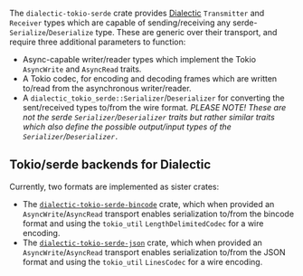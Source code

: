 The `dialectic-tokio-serde` crate provides [Dialectic](https://crates.io/crates/dialectic)
`Transmitter` and `Receiver` types which are capable of sending/receiving any
serde-`Serialize`/`Deserialize` type. These are generic over their transport, and require three
additional parameters to function:

- Async-capable writer/reader types which implement the Tokio `AsyncWrite` and `AsyncRead` traits.
- A Tokio codec, for encoding and decoding frames which are written to/read from the asynchronous
  writer/reader.
- A `dialectic_tokio_serde::Serializer`/`Deserializer` for converting the sent/received types
  to/from the wire format. *PLEASE NOTE! These are not the serde `Serializer`/`Deserializer` traits
  but rather similar traits which also define the possible output/input types of the
  `Serializer`/`Deserializer.`*

## Tokio/serde backends for Dialectic

Currently, two formats are implemented as sister crates:

- The [`dialectic-tokio-serde-bincode`](https://crates.io/crates/dialectic-tokio-serde-bincode)
  crate, which when provided an `AsyncWrite`/`AsyncRead` transport enables serialization to/from the
  bincode format and using the `tokio_util` `LengthDelimitedCodec` for a wire encoding.
- The [`dialectic-tokio-serde-json`](https://crates.io/crates/dialectic-tokio-serde-json) crate,
  which when provided an `AsyncWrite`/`AsyncRead` transport enables serialization to/from the JSON
  format and using the `tokio_util` `LinesCodec` for a wire encoding.